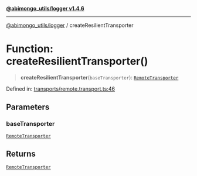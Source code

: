 [**@abimongo_utils/logger v1.4.6**](../README.md)

***

[@abimongo_utils/logger](../README.md) / createResilientTransporter

# Function: createResilientTransporter()

> **createResilientTransporter**(`baseTransporter`): [`RemoteTransporter`](../type-aliases/RemoteTransporter.md)

Defined in: [transports/remote.transport.ts:46](https://github.com/NodEm9/abimongo_utils/blob/44bde4aba239181e6f4030255b47a0bd30e0063b/logger/src/transports/remote.transport.ts#L46)

## Parameters

### baseTransporter

[`RemoteTransporter`](../type-aliases/RemoteTransporter.md)

## Returns

[`RemoteTransporter`](../type-aliases/RemoteTransporter.md)
